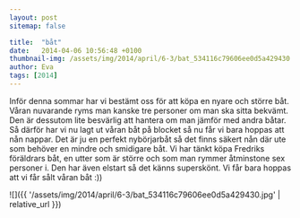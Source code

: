 ```yaml
---
layout: post
sitemap: false

title:  "båt"
date:   2014-04-06 10:56:48 +0100
thumbnail-img: /assets/img/2014/april/6-3/bat_534116c79606ee0d5a429430.jpg
author: Eva
tags: [2014]
---
```


Inför denna sommar har vi bestämt oss för att köpa en nyare och större båt. Våran nuvarande ryms man kanske tre personer om man ska sitta bekvämt. Den är dessutom lite besvärlig att hantera om man jämför med andra båtar. Så därför har vi nu lagt ut våran båt på blocket så nu får vi bara hoppas att nån nappar. Det är ju en perfekt nybörjarbåt så det finns säkert nån där ute som behöver en mindre och smidigare båt. Vi har tänkt köpa Fredriks föräldrars båt, en utter som är större och som man rymmer åtminstone sex personer i. Den har även elstart så det känns superskönt. Vi får bara hoppas att vi får sålt våran båt :))

![]({{ '/assets/img/2014/april/6-3/bat_534116c79606ee0d5a429430.jpg'  | relative_url }})

